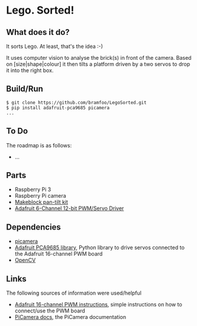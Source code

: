 # Lego. Sorted!

## What does it do?

It sorts Lego. At least, that's the idea :-)

It uses computer vision to analyse the brick(s) in front of the camera. Based on [size|shape|colour] it then tilts a platform driven by a two servos to drop it into the right box.

## Build/Run

```
$ git clone https://github.com/bramfoo/LegoSorted.git
$ pip install adafruit-pca9685 picamera
...
```

## To Do

The roadmap is as follows:

* ...

## Parts
* Raspberry Pi 3
* Raspberry Pi camera
* [Makeblock pan-tilt kit](http://www.makeblock.com/mini-pan-tilt-kit)
* [Adafruit 6-Channel 12-bit PWM/Servo Driver](https://www.adafruit.com/products/815)

## Dependencies
* [picamera](https://pypi.python.org/pypi/picamera)
* [Adafruit PCA9685 library](https://github.com/adafruit/Adafruit_Python_PCA9685.git), Python library to drive servos connected to the Adafruit 16-channel PWM board
* [OpenCV](http://opencv.org/)

## Links
The following sources of information were used/helpful

* [Adafruit 16-channel PWM instructions](https://learn.adafruit.com/adafruit-16-channel-servo-driver-with-raspberry-pi/), simple instructions on how to connect/use the PWM board
* [PiCamera docs](https://picamera.readthedocs.io/en/release-1.12/index.html), the PiCamera documentation

